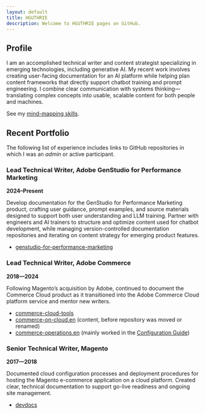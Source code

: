 ```yaml
---
layout: default
title: HGUTHRIE
description: Welcome to HGUTHRIE pages on GitHub.
---
```


## Profile

I am an accomplished technical writer and content strategist specializing in emerging technologies,
including generative AI. My recent work involves creating user-facing documentation for an AI platform
while helping plan content frameworks that directly support chatbot training and prompt engineering. I
combine clear communication with systems thinking—translating complex concepts into usable,
scalable content for both people and machines.

See my [mind-mapping skills](mind-mapping.md).

## Recent Portfolio

The following list of experience includes links to GitHub repositories in which I was an _admin_ or active participant.

### Lead Technical Writer, Adobe GenStudio for Performance Marketing

**2024–Present**

Develop documentation for the GenStudio for Performance Marketing product, crafting user guidance, prompt examples, and source materials designed to support both user understanding and LLM training. Partner with engineers and AI trainers to structure and optimize content used for chatbot development, while managing version-controlled documentation repositories and iterating on content strategy for emerging product features.

- [genstudio-for-performance-marketing](https://github.com/AdobeDocs/genstudio-for-performance-marketing.en)

### Lead Technical Writer, Adobe Commerce

**2018—2024**

Following Magento’s acquisition by Adobe, continued to document the Commerce Cloud product as it transitioned into the Adobe Commerce Cloud platform service and mentor new writers.

- [commerce-cloud-tools](https://github.com/AdobeDocs/commerce-cloud-tools)
- [commerce-on-cloud.en](https://github.com/AdobeDocs/commerce-on-cloud.en) (content, before repository was moved or renamed)
- [commerce-operations.en](https://github.com/AdobeDocs/commerce-operations.en) (mainly worked in the [Configuration Guide](https://experienceleague.adobe.com/en/docs/commerce-operations/configuration-guide/overview))

### Senior Technical Writer, Magento

**2017—2018**

Documented cloud configuration processes and deployment procedures for hosting the Magento e-commerce application on a cloud platform. Created clear, technical documentation to support go-live readiness and ongoing site management.

- [devdocs](https://github.com/magento-commerce/devdocs)
